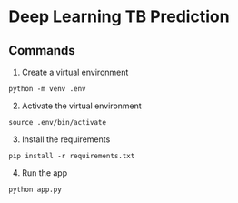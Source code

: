 # Deep Learning TB Prediction

## Commands

1. Create a virtual environment

```
python -m venv .env
```

2. Activate the virtual environment

```
source .env/bin/activate
```

3. Install the requirements

```
pip install -r requirements.txt
```

4. Run the app

```
python app.py
```
